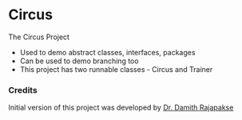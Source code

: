 # Circus
The Circus Project

- Used to demo abstract classes, interfaces, packages
- Can be used to demo branching too
- This project has two runnable classes
        - Circus and Trainer

### Credits

Initial version of this project was developed by [Dr. Damith Rajapakse](https://github.com/damithc)
